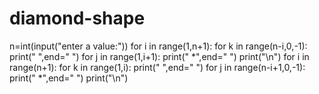 # diamond-shape
n=int(input("enter a value:")) for i in range(1,n+1):         for k in range(n-i,0,-1):                print(" ",end=" ")         for j in range(1,i+1):                print(" *",end="   ")         print("\n") for i in range(n+1):           for k in range(1,i):                 print("  ",end=" ")           for j in range(n-i+1,0,-1):                 print(" *",end="   ")           print("\n")                
